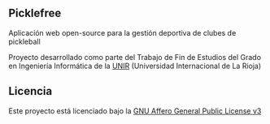 ## Picklefree

Aplicación web open-source para la gestión deportiva de clubes de pickleball

Proyecto desarrollado como parte del Trabajo de Fin de Estudios del Grado  
en Ingeniería Informática de la [UNIR](https://www.unir.net) (Universidad Internacional de La Rioja)


## Licencia

Este proyecto está licenciado bajo la [GNU Affero General Public License v3](LICENSE)
